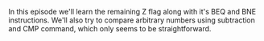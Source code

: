 In this episode we'll learn the remaining Z flag along with it's BEQ and BNE instructions. We'll also try to compare arbitrary numbers using subtraction and CMP command, which only seems to be straightforward.